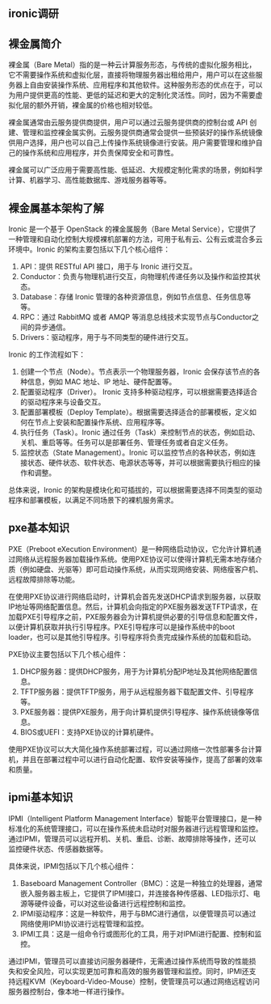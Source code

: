 ## ironic调研





## 裸金属简介

裸金属（Bare Metal）指的是一种云计算服务形态，与传统的虚拟化服务相比，它不需要操作系统和虚拟化层，直接将物理服务器出租给用户，用户可以在这些服务器上自由安装操作系统、应用程序和其他软件。这种服务形态的优点在于，可以为用户提供更高的性能、更低的延迟和更大的定制化灵活性。同时，因为不需要虚拟化层的额外开销，裸金属的价格也相对较低。

裸金属通常由云服务提供商提供，用户可以通过云服务提供商的控制台或 API 创建、管理和监控裸金属实例。云服务提供商通常会提供一些预装好的操作系统镜像供用户选择，用户也可以自己上传操作系统镜像进行安装。用户需要管理和维护自己的操作系统和应用程序，并负责保障安全和可靠性。

裸金属可以广泛应用于需要高性能、低延迟、大规模定制化需求的场景，例如科学计算、机器学习、高性能数据库、游戏服务器等等。





## 裸金属基本架构了解



Ironic 是一个基于 OpenStack 的裸金属服务（Bare Metal Service），它提供了一种管理和自动化控制大规模裸机部署的方法，可用于私有云、公有云或混合多云环境中。Ironic 的架构主要包括以下几个核心组件：

1. API：提供 RESTful API 接口，用于与 Ironic 进行交互。
2. Conductor：负责与物理机进行交互，向物理机传递任务以及操作和监控其状态。
3. Database：存储 Ironic 管理的各种资源信息，例如节点信息、任务信息等等。
4. RPC：通过 RabbitMQ 或者 AMQP 等消息总线技术实现节点与Conductor之间的异步通信。
5. Drivers：驱动程序，用于与不同类型的硬件进行交互。

Ironic 的工作流程如下：

1. 创建一个节点（Node）。节点表示一个物理服务器，Ironic 会保存该节点的各种信息，例如 MAC 地址、IP 地址、硬件配置等。
2. 配置驱动程序（Driver）。 Ironic 支持多种驱动程序，可以根据需要选择适合的驱动程序来与设备交互。
3. 配置部署模板（Deploy Template）。根据需要选择适合的部署模板，定义如何在节点上安装和配置操作系统、应用程序等。
4. 执行任务（Task）。Ironic 通过任务（Task）来控制节点的状态，例如启动、关机、重启等等。任务可以是部署任务、管理任务或者自定义任务。
5. 监控状态（State Management）。Ironic 可以监控节点的各种状态，例如连接状态、硬件状态、软件状态、电源状态等等，并可以根据需要执行相应的操作和调整。

总体来说，Ironic 的架构是模块化和可插拔的，可以根据需要选择不同类型的驱动程序和部署模板，以满足不同场景下的裸机服务需求。





## pxe基本知识



PXE（Preboot eXecution Environment）是一种网络启动协议，它允许计算机通过网络从远程服务器加载操作系统。使用PXE协议可以使得计算机无需本地存储介质（例如硬盘、光驱等）即可启动操作系统，从而实现网络安装、网络瘦客户机、远程故障排除等功能。

在使用PXE协议进行网络启动时，计算机会首先发送DHCP请求到服务器，以获取IP地址等网络配置信息。然后，计算机会向指定的PXE服务器发送TFTP请求，在加载PXE引导程序之前，PXE服务器会为计算机提供必要的引导信息和配置文件，以便计算机获取并执行引导程序。PXE引导程序可以是操作系统中的boot loader，也可以是其他引导程序。引导程序将负责完成操作系统的加载和启动。

PXE协议主要包括以下几个核心组件：

1. DHCP服务器：提供DHCP服务，用于为计算机分配IP地址及其他网络配置信息。
2. TFTP服务器：提供TFTP服务，用于从远程服务器下载配置文件、引导程序等。
3. PXE服务器：提供PXE服务，用于向计算机提供引导程序、操作系统镜像等信息。
4. BIOS或UEFI：支持PXE协议的计算机硬件。

使用PXE协议可以大大简化操作系统部署过程，可以通过网络一次性部署多台计算机，并且在部署过程中可以进行自动化配置、软件安装等操作，提高了部署的效率和质量。





## ipmi基本知识



IPMI（Intelligent Platform Management Interface）智能平台管理接口，是一种标准化的系统管理接口，可以在操作系统未启动时对服务器进行远程管理和监控。通过IPMI，管理员可以远程开机、关机、重启、诊断、故障排除等操作，还可以监控硬件状态、传感器数据等。

具体来说，IPMI包括以下几个核心组件：

1. Baseboard Management Controller（BMC）：这是一种独立的处理器，通常嵌入服务器主板上，它提供了IPMI接口，并连接各种传感器、LED指示灯、电源等硬件设备，可以对这些设备进行远程控制和监控。
2. IPMI驱动程序：这是一种软件，用于与BMC进行通信，以便管理员可以通过网络使用IPMI协议进行远程管理和监控。
3. IPMI工具：这是一组命令行或图形化的工具，用于对IPMI进行配置、控制和监控。

通过IPMI，管理员可以直接访问服务器硬件，无需通过操作系统而导致的性能损失和安全风险，可以实现更加可靠和高效的服务器管理和监控。同时，IPMI还支持远程KVM（Keyboard-Video-Mouse）控制，使管理员可以通过网络远程访问服务器控制台，像本地一样进行操作。





